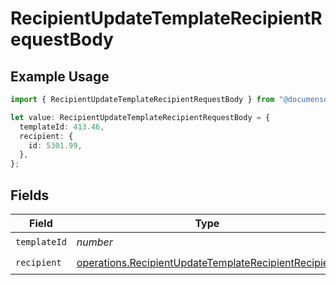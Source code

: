# RecipientUpdateTemplateRecipientRequestBody

## Example Usage

```typescript
import { RecipientUpdateTemplateRecipientRequestBody } from "@documenso/sdk-typescript/models/operations";

let value: RecipientUpdateTemplateRecipientRequestBody = {
  templateId: 413.46,
  recipient: {
    id: 5301.99,
  },
};
```

## Fields

| Field                                                                                                                        | Type                                                                                                                         | Required                                                                                                                     | Description                                                                                                                  |
| ---------------------------------------------------------------------------------------------------------------------------- | ---------------------------------------------------------------------------------------------------------------------------- | ---------------------------------------------------------------------------------------------------------------------------- | ---------------------------------------------------------------------------------------------------------------------------- |
| `templateId`                                                                                                                 | *number*                                                                                                                     | :heavy_check_mark:                                                                                                           | N/A                                                                                                                          |
| `recipient`                                                                                                                  | [operations.RecipientUpdateTemplateRecipientRecipient](../../models/operations/recipientupdatetemplaterecipientrecipient.md) | :heavy_check_mark:                                                                                                           | N/A                                                                                                                          |